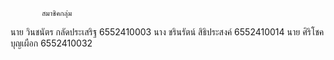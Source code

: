            สมาชิคกลุ่ม
นาย  วินชนัตร  กลัดประเสริฐ   6552410003
นาง  ชรินรัตน์  สิธิประสงค์     6552410014
นาย  ศิริโชค   บุญเผือก      6552410032
